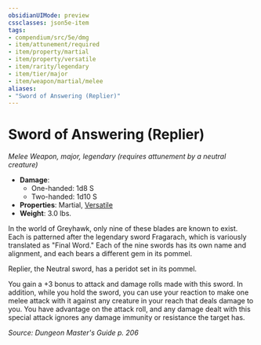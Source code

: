 ```yaml
---
obsidianUIMode: preview
cssclasses: json5e-item
tags:
- compendium/src/5e/dmg
- item/attunement/required
- item/property/martial
- item/property/versatile
- item/rarity/legendary
- item/tier/major
- item/weapon/martial/melee
aliases: 
- "Sword of Answering (Replier)"
---
```

# Sword of Answering (Replier)
*Melee Weapon, major, legendary (requires attunement by a neutral creature)*  

- **Damage**:
  - One-handed: 1d8 S
  - Two-handed: 1d10 S
- **Properties**: Martial, [Versatile](4-Resources/Compendium/rules/item-properties.md#Versatile)
- **Weight**: 3.0 lbs.

In the world of Greyhawk, only nine of these blades are known to exist. Each is patterned after the legendary sword Fragarach, which is variously translated as "Final Word." Each of the nine swords has its own name and alignment, and each bears a different gem in its pommel.

Replier, the Neutral sword, has a peridot set in its pommel.

You gain a +3 bonus to attack and damage rolls made with this sword. In addition, while you hold the sword, you can use your reaction to make one melee attack with it against any creature in your reach that deals damage to you. You have advantage on the attack roll, and any damage dealt with this special attack ignores any damage immunity or resistance the target has.

*Source: Dungeon Master's Guide p. 206*